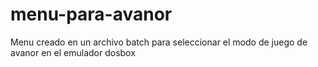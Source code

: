 # menu-para-avanor
Menu creado en un archivo batch para seleccionar el modo de juego de avanor en el emulador dosbox
